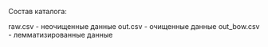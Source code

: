 Состав каталога:

raw.csv - неочищенные данные
out.csv - очищенные данные
out_bow.csv - лемматизированные данные
